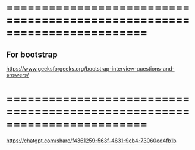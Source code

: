 ========================================================================
========================================================================

## For bootstrap

https://www.geeksforgeeks.org/bootstrap-interview-questions-and-answers/

# ========================================================================

https://chatgpt.com/share/f4361259-563f-4631-9cb4-73060ed4fb1b

